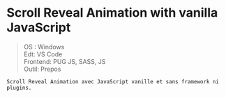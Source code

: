 # Scroll Reveal Animation with vanilla JavaScript

>OS : Windows <br>
>Edt: VS Code <br>
>Frontend: PUG JS, SASS, JS <br>
>Outil: Prepos <br>

```
Scroll Reveal Animation avec JavaScript vanille et sans framework ni plugins.
```
